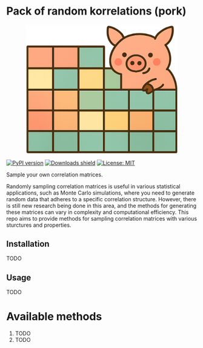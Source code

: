 # Pack of random korrelations (pork)
<p align="center">
<img src="logo.png" width="400">

[![PyPI version](https://img.shields.io/pypi/v/pork.svg)](https://pypi.org/project/pork/)
[![Downloads shield](https://pepy.tech/badge/pork)](https://pepy.tech/project/pork)
[![License: MIT](https://img.shields.io/badge/License-MIT-yellow.svg)](https://opensource.org/licenses/MIT)
</p>

Sample your own correlation matrices.

Randomly sampling correlation matrices is useful in various statistical applications, such as Monte Carlo simulations, where you need to generate random data that adheres to a specific correlation structure. However, there is still new research being done in this area, and the methods for generating these matrices can vary in complexity and computational efficiency. This repo aims to provide methods for sampling correlation matrices with various sturctures and properties.

## Installation

TODO

## Usage

TODO

# Available methods
1. TODO
2. TODO
